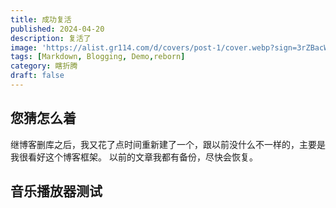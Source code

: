 ```yaml
---
title: 成功复活
published: 2024-04-20
description: 复活了
image: 'https://alist.gr114.com/d/covers/post-1/cover.webp?sign=3rZBacWM3YOW8FhuTGb3StnZ-5GKfwdUpwnB4I_hSf4=:0'
tags: [Markdown, Blogging, Demo,reborn]
category: 瞎折腾
draft: false
---
```


## 您猜怎么着
继博客删库之后，我又花了点时间重新建了一个，跟以前没什么不一样的，主要是我很看好这个博客框架。
以前的文章我都有备份，尽快会恢复。

## 音乐播放器测试
<div id="aplayer"></div>
<script src="https://cdn.jsdelivr.net/npm/aplayer/dist/APlayer.min.js"></script>
<script>
  new APlayer({
    container: document.getElementById('aplayer'),
    audio: [{ url: 'https://alist.ahhf45.top/d/covers/post-1/Tobu%20%26%20Luke%20Bergs%20-%20Heroes.mp3?sign=Kuc1gQOrQqjQg8zmedBpRRqS00ciTFoSU_4BUvvGLnc=:0', name: 'Heroes'}]
  });
</script>
